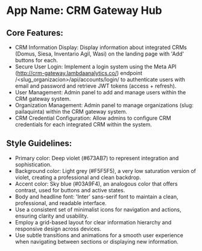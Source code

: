 # **App Name**: CRM Gateway Hub

## Core Features:

- CRM Information Display: Display information about integrated CRMs (Domus, Siesa, Inventario Agil, Wasi) on the landing page with 'Add' buttons for each.
- Secure User Login: Implement a login system using the Meta API (http://crm-gateway.lambdaanalytics.co/) endpoint /<slug_organizacion>/api/accounts/login/ to authenticate users with email and password and retrieve JWT tokens (access + refresh).
- User Management: Admin panel to add and manage users within the CRM gateway system.
- Organization Management: Admin panel to manage organizations (slug: pailaquinta) within the CRM gateway system.
- CRM Credential Configuration: Allow admins to configure CRM credentials for each integrated CRM within the system.

## Style Guidelines:

- Primary color: Deep violet (#673AB7) to represent integration and sophistication.
- Background color: Light grey (#F5F5F5), a very low saturation version of violet, creating a professional and clean backdrop.
- Accent color: Sky blue (#03A9F4), an analogous color that offers contrast, used for buttons and active states.
- Body and headline font: 'Inter' sans-serif font to maintain a clean, professional, and readable interface.
- Use a consistent set of minimalist icons for navigation and actions, ensuring clarity and usability.
- Employ a grid-based layout for clear information hierarchy and responsive design across devices.
- Use subtle transitions and animations for a smooth user experience when navigating between sections or displaying new information.